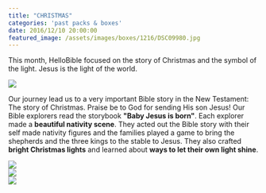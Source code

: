 ```yaml
---
title: "CHRISTMAS"
categories: 'past packs & boxes'
date: 2016/12/10 20:00:00
featured_image: /assets/images/boxes/1216/DSC09980.jpg
---
```


This month, HelloBible focused on the story of Christmas and the symbol of the light. Jesus is the light of the world.

<!-- more -->
  <img src="/assets/images/boxes/1216/DSC09980.jpg"/>

Our journey lead us to a very important Bible story in the New Testament: The story of Christmas. Praise be to God for sending His son Jesus! Our Bible explorers read the storybook <b>"Baby Jesus is born"</b>. Each explorer made a <b>beautiful nativity scene</b>. They acted out the Bible story with their self made nativity figures and the families played a game to bring the shepherds and the three kings to the stable to Jesus. They also crafted <b>bright Christmas lights</b> and learned about <b>ways to let their own light shine</b>. 

<div class="row">
  <div class="col-xs-6 col-md-4">
  	<img src="/assets/images/boxes/1216/IMG_0367.jpg"/>
  </div>
  <div class="col-xs-6 col-md-4">
  	<img src="/assets/images/boxes/1216/IMG_0366.jpg"/>
  </div>
  <div class="col-xs-6 col-md-4">
  	<img src="/assets/images/boxes/1216/IMG_0350.jpg"/>
  </div>
</div>
